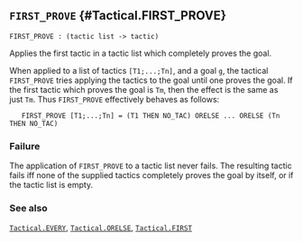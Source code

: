 ## `FIRST_PROVE` {#Tactical.FIRST_PROVE}


```
FIRST_PROVE : (tactic list -> tactic)
```



Applies the first tactic in a tactic list which completely proves the goal.


When applied to a list of tactics `[T1;...;Tn]`, and a goal `g`, the tactical
`FIRST_PROVE` tries applying the tactics to the goal until one proves the goal. If the
first tactic which proves the goal is `Tm`, then the effect is the same as just `Tm`.
Thus `FIRST_PROVE` effectively behaves as follows:
    
       FIRST_PROVE [T1;...;Tn] = (T1 THEN NO_TAC) ORELSE ... ORELSE (Tn THEN NO_TAC)
    



### Failure

The application of `FIRST_PROVE` to a tactic list never fails. The resulting
tactic fails iff none of the supplied tactics completely proves the goal by itself,
or if the tactic list is empty.

### See also

[`Tactical.EVERY`](#Tactical.EVERY), [`Tactical.ORELSE`](#Tactical.ORELSE), [`Tactical.FIRST`](#Tactical.FIRST)

